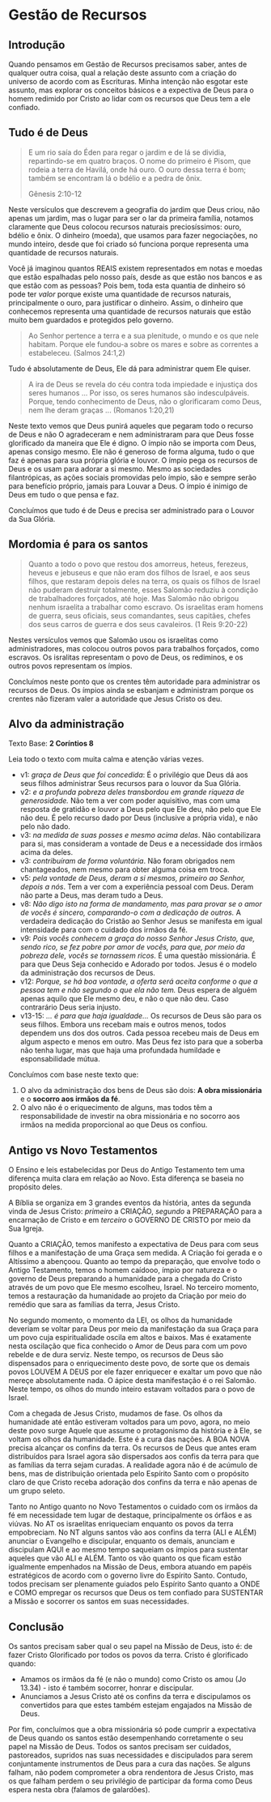 # Gestão de Recursos

## Introdução

Quando pensamos em Gestão de Recursos precisamos saber, antes de qualquer outra coisa, qual a relação deste assunto com a criação do universo de acordo com as Escrituras. Minha intenção não esgotar este assunto, mas explorar os conceitos básicos e a expectiva de Deus para o homem redimido por Cristo ao lidar com os recursos que Deus tem a ele confiado.

## Tudo é de Deus

> E um rio saía do Éden para regar o jardim e de lá se dividia, repartindo-se em quatro braços.
> O nome do primeiro é Pisom, que rodeia a terra de Havilá, onde há ouro.
> O ouro dessa terra é bom; também se encontram lá o bdélio e a pedra de ônix.
>
> Gênesis 2:10-12

Neste versículos que descrevem a geografia do jardim que Deus criou, não apenas um jardim, mas o lugar para ser o lar da primeira família, notamos claramente que Deus colocou recursos naturais preciosíssimos: ouro, bdélio e ônix. O dinheiro (moeda), que usamos para fazer negociações, no mundo inteiro, desde que foi criado só funciona porque representa uma quantidade de recursos naturais.

Você já imaginou quantos REAIS existem representados em notas e moedas que estão espalhadas pelo nosso país, desde as que estão nos bancos e as que estão com as pessoas? Pois bem, toda esta quantia de dinheiro só pode ter *valor* porque existe uma quantidade de recursos naturais, principalmente o ouro, para justificar o dinheiro. Assim, o dinheiro que conhecemos representa uma quantidade de recursos naturais que estão muito bem guardados e protegidos pelo governo.

> Ao Senhor pertence a terra e a sua plenitude, o mundo e os que nele habitam.
> Porque ele fundou-a sobre os mares e sobre as correntes a estabeleceu. (Salmos 24:1,2)

Tudo é absolutamente de Deus, Ele dá para administrar quem Ele quiser.

> A ira de Deus se revela do céu contra toda impiedade e injustiça dos seres humanos ... Por isso, os seres humanos são indesculpáveis. Porque, tendo conhecimento de Deus, não o glorificaram como Deus, nem lhe deram graças ... (Romanos 1:20,21)

Neste texto vemos que Deus punirá aqueles que pegaram todo o recurso de Deus e não O agradeceram e nem administraram para que Deus fosse glorificado da maneira que Ele é digno. O ímpio não se importa com Deus, apenas consigo mesmo. Ele não é generoso de forma alguma, tudo o que faz é apenas para sua própria glória e louvor. O ímpio pega os recursos de Deus e os usam para adorar a si mesmo. Mesmo as sociedades filantrópicas, as ações sociais promovidas pelo ímpio, são e sempre serão para benefício próprio, jamais para Louvar a Deus. O ímpio é inimigo de Deus em tudo o que pensa e faz.

Concluímos que tudo é de Deus e precisa ser administrado para o Louvor da Sua Glória.

## Mordomia é para os santos

> Quanto a todo o povo que restou dos amorreus, heteus, ferezeus, heveus e jebuseus e que não eram dos filhos de Israel, e aos seus filhos, que restaram depois deles na terra, os quais os filhos de Israel não puderam destruir totalmente, esses Salomão reduziu à  condição de trabalhadores forçados, até hoje. Mas Salomão não obrigou nenhum israelita a trabalhar como escravo. Os israelitas eram homens de guerra, seus oficiais, seus comandantes, seus capitães, chefes dos seus carros de guerra e dos seus cavaleiros. (1 Reis 9:20-22)

Nestes versículos vemos que Salomão usou os israelitas como administradores, mas colocou outros povos para trabalhos forçados, como escravos. Os isralitas representam o povo de Deus, os rediminos, e os outros povos representam os ímpios.

Concluímos neste ponto que os crentes têm autoridade para administrar os recursos de Deus. Os ímpios ainda se esbanjam e administram porque os crentes não fizeram valer a autoridade que Jesus Cristo os deu.

## Alvo da administração

Texto Base: **2 Coríntios 8**

Leia todo o texto com muita calma e atenção várias vezes.

- v1: *graça de Deus que foi concedida*: É o privilégio que Deus dá aos seus filhos administrar Seus recursos para o louvor da Sua Glória.
- v2: *e a profunda pobreza deles transbordou em grande riqueza de generosidade.* Não tem a ver com poder aquisitivo, mas com uma resposta de gratidão e louvor a Deus pelo que Ele deu, não pelo que Ele não deu. É pelo recurso dado por Deus (inclusive a própria vida), e não pelo não dado.
- v3: *na medida de suas posses e mesmo acima delas*. Não contabilizara para si, mas consideram a vontade de Deus e a necessidade dos irmãos acima da deles.
- v3: *contribuíram de forma voluntária*. Não foram obrigados nem chantageados, nem mesmo para obter alguma coisa em troca.
- v5: *pela vontade de Deus, deram a si mesmos, primeiro ao Senhor, depois a nós*. Tem a ver com a experiência pessoal com Deus. Deram não parte a Deus, mas deram tudo a Deus.
- v8: *Não digo isto na forma de mandamento, mas para provar se o amor de vocês é sincero, comparando-o com a dedicação de outros.* A verdadeira dedicação do Cristão ao Senhor Jesus se manifesta em igual intensidade para com o cuidado dos irmãos da fé.
- v9: *Pois vocês conhecem a graça do nosso Senhor Jesus Cristo, que, sendo rico,  se fez pobre por amor de vocês, para que, por meio da pobreza dele,  vocês se tornassem ricos.* É uma questão missionária. É para que Deus Seja conhecido e Adorado por todos. Jesus é o modelo da administração dos recursos de Deus.
- v12: *Porque, se há boa vontade, a oferta será aceita conforme o que a pessoa tem e não segundo o que ela não tem.* Deus espera de alguém apenas aquilo que Ele mesmo deu, e não o que não deu. Caso contrarário Deus seria injusto.
- v13-15: *... é para que haja igualdade...* Os recursos de Deus são para os seus filhos. Embora uns recebam mais e outros menos, todos dependem uns dos dos outros. Cada pessoa recebeu mais de Deus em algum aspecto e menos em outro. Mas Deus fez isto para que a soberba não tenha lugar, mas que haja uma profundada humildade e esponsabilidade mútua. 

Concluímos com base neste texto que:

1. O alvo da administração dos bens de Deus são dois: **A obra missionária** e o **socorro aos irmãos da fé**.
2. O alvo não é o eriquecimento de alguns, mas todos têm a responsabilidade de investir na obra missionária e no socorro aos irmãos na medida proporcional ao que Deus os confiou.

## Antigo vs Novo Testamentos

O Ensino e leis estabelecidas por Deus do Antigo Testamento tem uma diferença muita clara em relação ao Novo. Esta diferença se baseia no propósito deles. 

A Bíblia se organiza em 3 grandes eventos da história, antes da segunda vinda de Jesus Cristo: *primeiro* a CRIAÇÃO, *segundo* a PREPARAÇÂO para a encarnação de Cristo e em *terceiro* o GOVERNO DE CRISTO por meio da Sua Igreja.

Quanto a CRIAÇÂO, temos manifesto a expectativa de Deus para com seus filhos e a manifestação de uma Graça sem medida. A Criação foi gerada e o Altíssimo a abençoou. Quanto ao tempo da preparação, que envolve todo o Antigo Testamento, temos o homem caídooo, ímpio por natureza e o governo de Deus preparando a humanidade para a chegada do Cristo através de um povo que Ele mesmo escolheu, Israel. No terceiro momento, temos a restauração da humanidade ao projeto da Criação por meio do remédio que sara as famílias da terra, Jesus Cristo.

No segundo momento, o momento da LEI, os olhos da humanidade deveriam se voltar para Deus por meio da manifestação da sua Graça para um povo cuja espiritualidade oscila em altos e baixos. Mas é exatamente nesta oscilação que fica conhecido o Amor de Deus para com um povo rebelde e de dura serviz. Neste tempo, os recursos de Deus são dispensados para o enriquecimento deste povo, de sorte que os demais povos LOUVEM A DEUS por ele fazer enriquecer e exaltar um povo que não mereçe absolutamente nada. O ápice desta manifestação é o rei Salomão. Neste tempo, os olhos do mundo inteiro estavam voltados para o povo de Israel.

Com a chegada de Jesus Cristo, mudamos de fase. Os olhos da humanidade até então estiveram voltados para um povo, agora, no meio deste povo surge Aquele que assume o protagonismo da história e à Ele, se voltam os olhos da humanidade. Este é a cura das nações. A BOA NOVA precisa alcançar os confins da terra. Os recursos de Deus que antes eram distribuídos para Israel agora são dispersados aos confis da terra para que as famílias da terra sejam curadas. A realidade agora não é de acúmulo de bens, mas de distribuição orientada pelo Espírito Santo com o propósito claro de que Cristo receba adoração dos confins da terra e não apenas de um grupo seleto.

Tanto no Antigo quanto no Novo Testamentos o cuidado com os irmãos da fé em necessidade tem lugar de destaque, principalmente os órfãos e as viúvas. No AT os israelitas enriqueciam enquanto os povos da terra empobreciam. No NT alguns santos vão aos confins da terra (ALI e ALÉM) anunciar o Evangelho e discipular, enquanto os demais, anunciam e discipulam AQUI e ao mesmo tempo saqueiam os ímpios para sustentar aqueles que vão ALI e ALÉM. Tanto os vão quanto os que ficam estão igualmente empenhados na Missão de Deus, embora atuando em papéis estratégicos de acordo com o governo livre do Espírito Santo. Contudo, todos precisam ser plenamente guiados pelo Espírito Santo quanto a ONDE e COMO empregar os recursos que Deus os tem confiado para SUSTENTAR a Missão e socorrer os santos em suas necessidades.

## Conclusão

Os santos precisam saber qual o seu papel na Missão de Deus, isto é: de fazer Cristo Glorificado por todos os povos da terra. Cristo é glorificado quando:

- Amamos os irmãos da fé (e não o mundo) como Cristo os amou (Jo 13.34) - isto é também socorrer, honrar e discipular.
- Anunciamos a Jesus Cristo até os confins da terra e discipulamos os convertidos para que estes também estejam engajados na Missão de Deus.

Por fim, concluímos que a obra missionária só pode cumprir a expectativa de Deus quando os santos estão desempenhando corretamente o seu papel na Missão de Deus. Todos os santos precisam ser cuidados, pastoreados, supridos nas suas necessidades e discipulados para serem conjuntamente instrumentos de Deus para a cura das nações. Se alguns falham, não podem comprometer a obra rendentora de Jesus Cristo, mas os que falham perdem o seu privilégio de participar da forma como Deus espera nesta obra (falamos de galardões).
